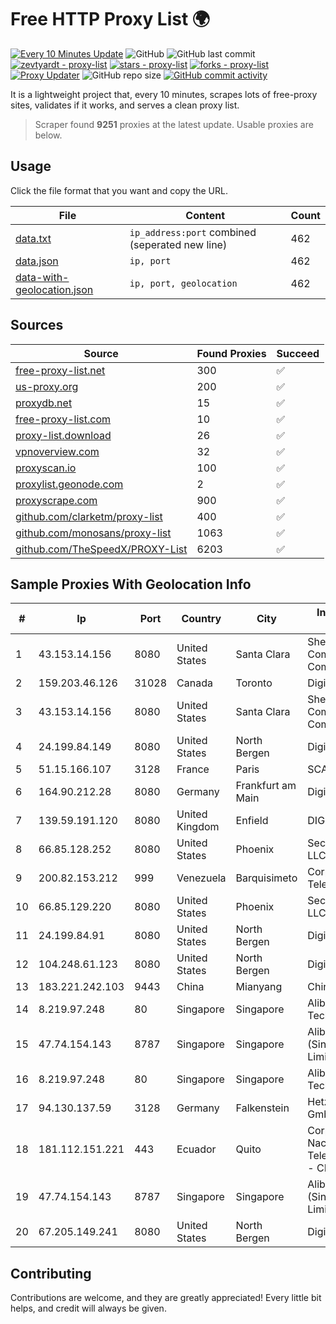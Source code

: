 
# Free HTTP Proxy List 🌍

[![Every 10 Minutes Update](https://github.com/mertguvencli/http-proxy-list/actions/workflows/main.yml/badge.svg?branch=main)](https://github.com/mertguvencli/http-proxy-list/actions/workflows/main.yml)
![GitHub](https://img.shields.io/github/license/mertguvencli/http-proxy-list)
![GitHub last commit](https://img.shields.io/github/last-commit/mertguvencli/http-proxy-list)
[![zevtyardt - proxy-list](https://img.shields.io/static/v1?label=zevtyardt&message=proxy-list&color=blue&logo=github)](https://github.com/zevtyardt/proxy-list "Go to GitHub repo")
[![stars - proxy-list](https://img.shields.io/github/stars/zevtyardt/proxy-list?style=social)](https://github.com/zevtyardt/proxy-list)
[![forks - proxy-list](https://img.shields.io/github/forks/zevtyardt/proxy-list?style=social)](https://github.com/zevtyardt/proxy-list)
[![Proxy Updater](https://github.com/zevtyardt/proxy-list/workflows/Proxy%20Updater/badge.svg)](https://github.com/zevtyardt/proxy-list/actions?query=workflow:"Proxy+Updater")
![GitHub repo size](https://img.shields.io/github/repo-size/zevtyardt/proxy-list)
[![GitHub commit activity](https://img.shields.io/github/commit-activity/m/zevtyardt/proxy-list?logo=commits)](https://github.com/zevtyardt/proxy-list/commits/main)

It is a lightweight project that, every 10 minutes, scrapes lots of free-proxy sites, validates if it works, and serves a clean proxy list.

> Scraper found **9251** proxies at the latest update. Usable proxies are below.

## Usage

Click the file format that you want and copy the URL.

|File|Content|Count|
|----|-------|-----|
|[data.txt](https://raw.githubusercontent.com/mertguvencli/http-proxy-list/main/proxy-list/data.txt)|`ip_address:port` combined (seperated new line)|462|
|[data.json](https://raw.githubusercontent.com/mertguvencli/http-proxy-list/main/proxy-list/data.json)|`ip, port`|462|
|[data-with-geolocation.json](https://raw.githubusercontent.com/mertguvencli/http-proxy-list/main/proxy-list/data-with-geolocation.json)|`ip, port, geolocation`|462|

## Sources

|Source|Found Proxies|Succeed|
|------|-------------|-------|
|[free-proxy-list.net](https://free-proxy-list.net)|300|✅|
|[us-proxy.org](https://www.us-proxy.org)|200|✅|
|[proxydb.net](http://proxydb.net)|15|✅|
|[free-proxy-list.com](https://free-proxy-list.com/?page=&port=&type%5B%5D=http&type%5B%5D=https&up_time=0&search=Search)|10|✅|
|[proxy-list.download](https://www.proxy-list.download/HTTP)|26|✅|
|[vpnoverview.com](https://vpnoverview.com/privacy/anonymous-browsing/free-proxy-servers)|32|✅|
|[proxyscan.io](https://www.proxyscan.io)|100|✅|
|[proxylist.geonode.com](https://proxylist.geonode.com/api/proxy-list?limit=300&page=1&sort_by=lastChecked&sort_type=desc&protocols=http,https)|2|✅|
|[proxyscrape.com](https://api.proxyscrape.com/v2/?request=displayproxies&protocol=http&timeout=10000&country=all&ssl=all&anonymity=all)|900|✅|
|[github.com/clarketm/proxy-list](https://raw.githubusercontent.com/clarketm/proxy-list/master/proxy-list-raw.txt)|400|✅|
|[github.com/monosans/proxy-list](https://raw.githubusercontent.com/monosans/proxy-list/main/proxies/http.txt)|1063|✅|
|[github.com/TheSpeedX/PROXY-List](https://raw.githubusercontent.com/TheSpeedX/PROXY-List/master/http.txt)|6203|✅|


## Sample Proxies With Geolocation Info

|#|Ip|Port|Country|City|Internet Service Provider|
|-|--|----|-------|----|-------------------------|
|1|43.153.14.156|8080|United States|Santa Clara|Shenzhen Tencent Computer Systems Company Limited|
|2|159.203.46.126|31028|Canada|Toronto|DigitalOcean, LLC|
|3|43.153.14.156|8080|United States|Santa Clara|Shenzhen Tencent Computer Systems Company Limited|
|4|24.199.84.149|8080|United States|North Bergen|DigitalOcean, LLC|
|5|51.15.166.107|3128|France|Paris|SCALEWAY|
|6|164.90.212.28|8080|Germany|Frankfurt am Main|DigitalOcean, LLC|
|7|139.59.191.120|8080|United Kingdom|Enfield|DIGITALOCEAN|
|8|66.85.128.252|8080|United States|Phoenix|Secured Servers LLC|
|9|200.82.153.212|999|Venezuela|Barquisimeto|Corporación Telemic C.A.|
|10|66.85.129.220|8080|United States|Phoenix|Secured Servers LLC|
|11|24.199.84.91|8080|United States|North Bergen|DigitalOcean, LLC|
|12|104.248.61.123|8080|United States|North Bergen|DigitalOcean, LLC|
|13|183.221.242.103|9443|China|Mianyang|China Mobile|
|14|8.219.97.248|80|Singapore|Singapore|Alibaba (US) Technology Co., Ltd.|
|15|47.74.154.143|8787|Singapore|Singapore|Alibaba Cloud (Singapore) Private Limited|
|16|8.219.97.248|80|Singapore|Singapore|Alibaba (US) Technology Co., Ltd.|
|17|94.130.137.59|3128|Germany|Falkenstein|Hetzner Online GmbH|
|18|181.112.151.221|443|Ecuador|Quito|Corporacion Nacional De Telecomunicaciones - CNT EP|
|19|47.74.154.143|8787|Singapore|Singapore|Alibaba Cloud (Singapore) Private Limited|
|20|67.205.149.241|8080|United States|North Bergen|DigitalOcean, LLC|



## Contributing

Contributions are welcome, and they are greatly appreciated! Every
little bit helps, and credit will always be given.

